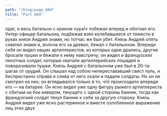 ```yaml
---
path: "/blog/page_684"
title: "Part 684"
---
```


лдат, и весь батальон с криком «ура!» побежал вперед и обогнал его. Унтер-офицер батальона, подбежав взял колебавшееся от тяжести в руках князя Андрея знамя, но тотчас же был убит. Князь Андрей опять схватил знамя и, волоча его за древко, бежал с батальоном. Впереди себя он видел наших артиллеристов, из которых одни дрались, другие бросали пушки и бежали к нему навстречу; он видел и французских пехотных солдат, которые хватали артиллерийских лошадей и поворачивали пушки. Князь Андрей с батальоном уже был в 20-ти шагах от орудий. Он слышал над собою неперестававший свист пуль, и беспрестанно справа и слева от него охали и падали солдаты. Но он не смотрел на них; он вглядывался только в то, чтó происходило впереди его — на батарее. Он ясно видел уже одну фигуру рыжего артиллериста с сбитым на бок кивером, тянущего с одной стороны банник, тогда как французский солдат тянул банник к себе за другую сторону. Князь Андрей видел уже ясно растерянное и вместе озлобленное выражение лиц этих двух
